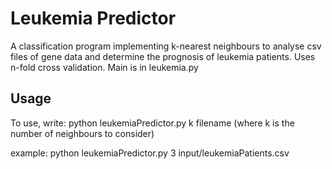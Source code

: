 # Leukemia Predictor

A classification program implementing k-nearest neighbours to analyse csv files of gene data and determine the prognosis of leukemia patients. Uses n-fold cross validation. 
Main is in leukemia.py

## Usage
To use, write: python leukemiaPredictor.py k filename
(where k is the number of neighbours to consider)

example: python leukemiaPredictor.py 3 input/leukemiaPatients.csv
